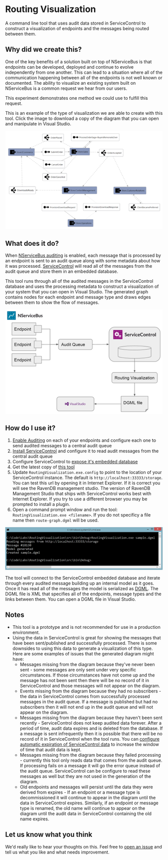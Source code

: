 # Routing Visualization

A command line tool that uses audit data stored in ServiceControl to construct a visualization of endpoints and the messages being routed between them. 

## Why did we create this?

One of the key benefits of a solution built on top of NServiceBus is that endpoints can be developed, deployed and continue to evolve independently from one another. This can lead to a situation where all of the communication happening between all of the endpoints is not well known or documented. The ability to visualize an existing system built on NServiceBus is a common request we hear from our users. 

This experiment demonstrates one method we could use to fulfill this request.

This is an example of the type of visualization we are able to create with this tool. Click the image to download a copy of the diagram that you can open and manipulate in Visual Studio.

[![Showcase sample rout graph](./sample/video-store-route-graph.PNG)](./sample/video-store-route-graph.zip)

## What does it do?

When [NServiceBus auditing](http://docs.particular.net/nservicebus/operations/auditing) is enabled, each message that is processed by an endpoint is sent to an audit queue along with some metadata about how it was processed. [ServiceControl](http://docs.particular.net/platform/#servicecontrol-the-foundation) will read all of the messages from the audit queue and store them in an embedded database. 

This tool runs through all of the audited messages in the ServiceControl database and uses the processing metadata to construct a visualization of your system that you can open in Visual Studio. The generated graph contains nodes for each endpoint and message type and draws edges between them to show the flow of messages.

![Data flow for Routing Visualization tool](./how-does-it-work.PNG) 

## How do I use it?

1. [Enable Auditing](http://docs.particular.net/nservicebus/operations/auditing) on each of your endpoints and configure each one to send audited messages to a central audit queue
2. [Install ServiceControl](http://docs.particular.net/servicecontrol/installation) and configure it to read audit messages from the central audit queue
3. Configure ServiceControl to [expose it's embedded database](http://docs.particular.net/servicecontrol/use-ravendb-studio)
4. Get the latest copy of [this tool](https://github.com/ParticularLabs/RoutingVisualization)
5. Update `RoutingVisualization.exe.config` to point to the location of your ServiceControl instance. The default is `http://localhost:33333/storage`. You can test this url by opening it in Internet Explorer. If it is correct you will see the RavenDB management studio. The version of RavenDB Management Studio that ships with ServiceControl works best with Internet Explorer. If you try to use a different browser you may be prompted to install a plugin. 
6. Open a command prompt window and run the tool: `RoutingVisualization.exe <filename>`. If you do not specificy a file name then `route-graph.dgml` will be used. 

![Screenshot of the tool running](./running-screenshot.PNG)

The tool will connect to the ServiceControl embedded database and iterate through every audited message building up an internal model as it goes. Once it has read all of the messages the model is serialized as [DGML](https://en.wikipedia.org/wiki/DGML). The DGML file is XML that specifies all of the endpoints, message types and the links between them. You can open a DGML file in Visual Studio.

## Notes

* This tool is a prototype and is not recommended for use in a production environment.
* Using the data in ServiceControl is great for showing the messages that have been sent/published and successfully processed. There is some downsides to using this data to generate a visualization of this type. Here are some examples of issues that the generated diagram might have:
  * Messages missing from the diagram because they've never been sent - some messages are only sent under very specific circumstances. If those circumstances have not come up and the message has not been sent then there will be no record of it in ServiceControl and those messages will not appear on the diagram.
  * Events missing from the diagram because they had no subscribers - the data in ServiceControl comes from successfully processed messages in the audit queue. If a message is published but had no subscribers then it will not end up in the audit queue and will not appear on the diagram.
  * Messages missing from the diagram because they haven't been sent recently - ServiceControl does not keep audited data forever. After a period of time, audit data expires and is deleted from the database. If a message is sent infrequently then it is possible that there will be no record of it in ServiceControl when the tool runs. You can [configure automatic expiration of ServiceControl data](http://docs.particular.net/servicecontrol/how-purge-expired-data) to increase the window of time that audit data is kept. 
  * Messages missing from the diagram because they failed processing - currently this tool only reads data that comes from the audit queue. If processing fails on a message it will go the error queue instead of the audit queue. ServiceControl can be configure to read these messages as well but they are not used in the generation of the diagram.
  * Old endpoints and messages will persist until the data they were derived from expires - If an endpoint or a message type is decommissioned it will continue to appear in the diagram until the data in ServiceControl expires. Similarly, if an endpoint or message type is renamed, the old name will continue to appear on the diagram until the audit data in ServiceControl containing the old name expires. 

## Let us know what you think

We'd really like to hear your thoughts on this. Feel free to [open an issue](https://github.com/ParticularLabs/RoutingVisualization/issues/new) and tell us what you like and what needs improvement.
